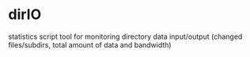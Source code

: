 # dirIO
statistics script tool for monitoring directory data input/output (changed files/subdirs, total amount of data and bandwidth) 
